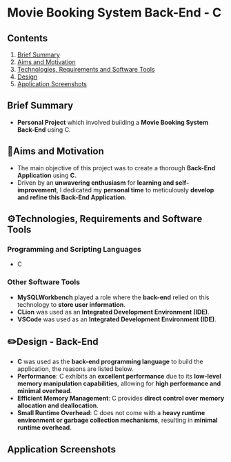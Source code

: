 # Movie Booking System Back-End - C
## Contents
1. [ Brief Summary ](#summary)
2. [ Aims and Motivation ](#aims)
3. [ Technologies, Requirements and Software Tools ](#tech)
4. [ Design ](#design)
5. [ Application Screenshots ](#demo)

<a name="summary"></a>
## Brief Summary
- **Personal Project** which involved building a **Movie Booking System Back-End** using C.

<a name="aims"></a>
## 🎯Aims and Motivation
- The main objective of this project was to create a thorough **Back-End Application** using **C**.
- Driven by an **unwavering enthusiasm** for **learning and self-improvement**, I dedicated my **personal time** to meticulously **develop and refine this Back-End Application**.
<a name="tech"></a>
## ⚙️Technologies, Requirements and Software Tools
### Programming and Scripting Languages
- C
### Other Software Tools
- **MySQLWorkbench** played a role where the **back-end** relied on this technology to **store user information**.
- **CLion** was used as an **Integrated Development Environment (IDE)**.
- **VSCode** was used as an **Integrated Development Environment (IDE)**.
<a name="design"></a>
## ✏️Design - Back-End
- **C** was used as the **back-end programming language** to build the application, the reasons are listed below.
- **Performance**: C exhibits an **excellent performance** due to its **low-level memory manipulation capabilities**, allowing for **high performance and minimal overhead**.
- **Efficient Memory Management**: C provides **direct control over memory allocation and deallocation**.
- **Small Runtime Overhead**: C does not come with a **heavy runtime environment or garbage collection mechanisms**, resulting in **minimal runtime overhead**.
<a name="demo"></a>
## Application Screenshots
